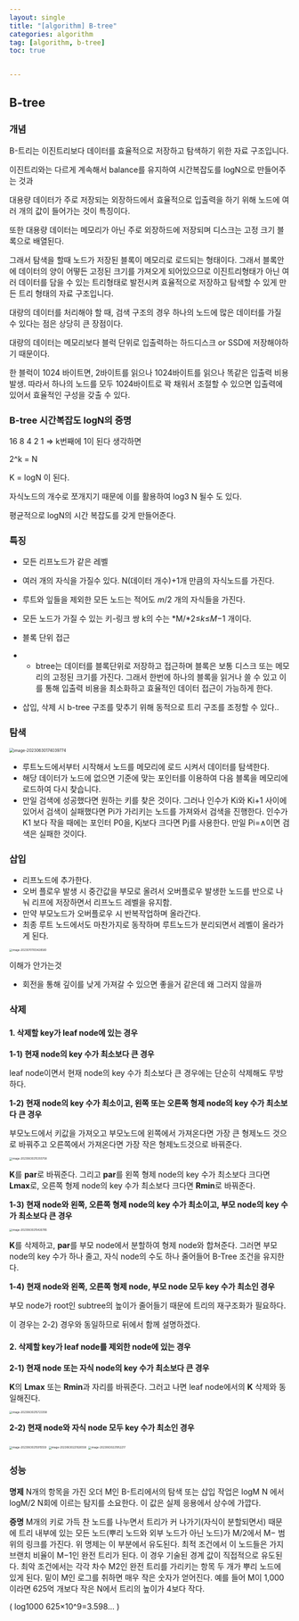 ```yaml
---
layout: single
title: "[algorithm] B-tree"
categories: algorithm
tag: [algorithm, b-tree]
toc: true


---
```


## B-tree

### 개념

B-트리는 이진트리보다 데이터를 효율적으로 저장하고 탐색하기 위한 자료 구조입니다.

이진트리와는 다르게 계속해서 balance를 유지하여 시간복잡도를 logN으로 만들어주는 것과

대용량 데이터가 주로 저장되는 외장하드에서 효율적으로 입출력을 하기 위해 노드에 여러 개의 값이 들어가는 것이 특징이다.



또한 대용량 데이터는 메모리가 아닌 주로 외장하드에 저장되며 디스크는 고정 크기 블록으로 배열된다.

그래서 탐색을 할때 노드가 저장된 블록이 메모리로 로드되는 형태이다. 그래서 블록안에 데이터의 양이 어떻든 고정된 크기를 가져오게 되어있으므로 이진트리형태가 아닌 여러 데이터를 담을 수 있는 트리형태로 발전시켜 효율적으로 저장하고 탐색할 수 있게 만든 트리 형태의 자료 구조입니다.





대량의 데이터를 처리해야 할 때, 검색 구조의 경우 하나의 노드에 많은 데이터를 가질 수 있다는 점은 상당히 큰 장점이다.

대량의 데이터는 메모리보다 블럭 단위로 입출력하는 하드디스크 or SSD에 저장해야하기 때문이다.

 한 블럭이 1024 바이트면, 2바이트를 읽으나 1024바이트를 읽으나 똑같은 입출력 비용 발생. 따라서 하나의 노드를 모두 1024바이트로 꽉 채워서 조절할 수 있으면 입출력에 있어서 효율적인 구성을 갖출 수 있다.



### B-tree 시간복잡도 logN의 증명

16 8 4 2 1 => k번째에 1이 된다 생각하면

2^k = N

K = logN 이 된다.

자식노드의 개수로 쪼개지기 때문에 이를 활용하여 log3 N 될수 도 있다.

평균적으로 logN의 시간 복잡도를 갖게 만들어준다.



### 특징

- 모든 리프노드가 같은 레벨

- 여러 개의 자식을 가질수 있다. N(데이터 개수)+1개 만큼의 자식노드를 가진다.

- 루트와 잎들을 제외한 모든 노드는 적어도 *m*/2 개의 자식들을 가진다.

- 모든 노드가 가질 수 있는 키-링크 쌍 k의 수는 *M/*2≤*k*≤*M*−1 개이다.

- 블록 단위 접근

- - btree는 데이터를 블록단위로 저장하고 접근하며 블록은 보통 디스크 또는 메모리의 고정된 크기를 가진다. 그래서 한번에 하나의 블록을 읽거나 쓸 수 있고 이를 통해 입출력 비용을 최소화하고 효율적인 데이터 접근이 가능하게 한다.

- 삽입, 삭제 시 b-tree 구조를 맞추기 위해 동적으로 트리 구조를 조정할 수 있다..



### 탐색

<img src="../../images/2023-06-29-algorithm_btree/image-20230630174039774.png" alt="image-20230630174039774" style="zoom:50%;" />

- 루트노드에서부터 시작해서 노드를 메모리에 로드 시켜서 데이터를 탐색한다.
- 해당 데이터가 노드에 없으면 기준에 맞는 포인터를 이용하여 다음 블록을 메모리에 로드하여 다시 찾습니다.
- 만일 검색에 성공했다면 원하는 키를 찾은 것이다. 그러나 인수가 Ki와 Ki+1 사이에 있어서 검색이 실패했다면 Pi가 가리키는 노드를 가져와서 검색을 진행한다. 인수가 K1 보다 작을 때에는 포인터 P0을, Kj보다 크다면 Pj를 사용한다. 만일 Pi=∧이면 검색은 실패한 것이다.

### 삽입

- 리프노드에 추가한다.
- 오버 플로우 발생 시 중간값을 부모로 올려서 오버플로우 발생한 노드를 반으로 나눠 리프에 저장하면서 리프노드 레벨을 유지함.
- 만약 부모노드가 오버플로우 시 반복작업하며 올라간다.
- 최종 루트 노드에서도 마찬가지로 동작하며 루트노드가 분리되면서 레벨이 올라가게 된다.

<img src="../../images/2023-06-29-algorithm_btree/image-20230701103428580.png" alt="image-20230701103428580" style="zoom:33%;" />

이해가 안가는것

- 회전을 통해 깊이를 낮게 가져갈 수 있으면 좋을거 같은데 왜 그러지 않을까



### 삭제

#### 1. 삭제할 key가 leaf node에 있는 경우

**1-1) 현재 node의 key 수가 최소보다 큰 경우**

leaf node이면서 현재 node의 key 수가 최소보다 큰 경우에는 단순히 삭제해도 무방하다. 

**1-2) 현재 node의 key 수가 최소이고, 왼쪽 또는 오른쪽 형제 node의 key 수가 최소보다 큰 경우**

 부모노드에서 키값을 가져오고 부모노드에 왼쪽에서 가져온다면 가장 큰 형제노드 것으로 바꿔주고 오른쪽에서 가져온다면 가장 작은 형제노드것으로 바꿔준다.

<img src="../../images/2023-06-29-algorithm_btree/image-20230630215355758.png" alt="image-20230630215355758" style="zoom: 33%;" />

**K**를 **par**로 바꿔준다. 그리고 **par**를 왼쪽 형제 node의 key 수가 최소보다 크다면 **Lmax**로, 오른쪽 형제 node의 key 수가 최소보다 크다면 **Rmin**로 바꿔준다. 

**1-3) 현재 node와 왼쪽, 오른쪽 형제 node의 key 수가 최소이고, 부모 node의 key 수가 최소보다 큰 경우**

<img src="../../images/2023-06-29-algorithm_btree/image-20230630215426785.png" alt="image-20230630215426785" style="zoom:33%;" />

**K**를 삭제하고, **par**를 부모 node에서 분할하여 형제 node와 합쳐준다. 그러면 부모 node의 key 수가 하나 줄고, 자식 node의 수도 하나 줄어들어 B-Tree 조건을 유지한다.

**1-4) 현재 node와 왼쪽, 오른쪽 형제 node, 부모 node 모두 key 수가 최소인 경우**

부모 node가 root인 subtree의 높이가 줄어들기 때문에 트리의 재구조화가 필요하다.

이 경우는 2-2) 경우와 동일하므로 뒤에서 함께 설명하겠다.

#### **2. 삭제할 key가 leaf node를 제외한 node에 있는 경우**

**2-1) 현재 node 또는 자식 node의 key 수가 최소보다 큰 경우**

**K**의 **Lmax** 또는 **Rmin**과 자리를 바꿔준다. 그러고 나면 leaf node에서의 **K** 삭제와 동일해진다. 

<img src="../../images/2023-06-29-algorithm_btree/image-20230630215723358.png" alt="image-20230630215723358" style="zoom:33%;" />

**2-2) 현재 node와 자식 node 모두 key 수가 최소인 경우**

<img src="../../images/2023-06-29-algorithm_btree/image-20230630215915559.png" alt="image-20230630215915559" style="zoom:33%;" />

<img src="../../images/2023-06-29-algorithm_btree/image-20230630221926558.png" alt="image-20230630221926558" style="zoom:33%;" />

<img src="../../images/2023-06-29-algorithm_btree/image-20230630221952217.png" alt="image-20230630221952217" style="zoom:33%;" />

### 성능

**명제**
N개의 항목을 가진 오더 M인 B-트리에서의 탐색 또는 삽입 작업은 logM N 에서 logM/2 N회에 이르는 탐지를 소요한다. 이 값은 실제 응용에서 상수에 가깝다.

**증명**
M개의 키로 가득 찬 노드를 나누면서 트리가 커 나가기(자식이 분할되면서) 때문에 트리 내부에 있는 모든 노드(뿌리 노드와 외부 노드가 아닌 노드)가 M/2에서 M− 범위의 링크를 가진다. 위 명제는 이 부분에서 유도된다. 최적 조건에서 이 노드들은 가지 브랜치 비율이 M−1인 완전 트리가 된다. 이 경우 기술된 경계 값이 직접적으로 유도된다. 최악 조건에서는 각각 차수 M2인 완전 트리를 가리키는 항목 두 개가 뿌리 노드에 있게 된다. 밑이 M인 로그를 취하면 매우 작은 숫자가 얻어진다. 예를 들어 M이 1,000 이라면 625억 개보다 작은 N에서 트리의 높이가 4보다 작다.

( log1000 ⁡625×10^9=3.598... )